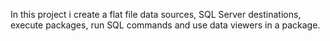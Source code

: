 In this project i create a flat file data sources, SQL Server destinations, execute packages, run SQL commands and use data viewers in a package.
